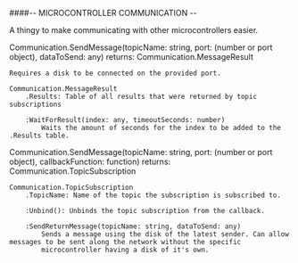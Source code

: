 ####-- MICROCONTROLLER COMMUNICATION --

A thingy to make communicating with other microcontrollers easier.

Communication.SendMessage(topicName: string, port: (number or port object), dataToSend: any)
returns: Communication.MessageResult

    Requires a disk to be connected on the provided port.

    Communication.MessageResult
        .Results: Table of all results that were returned by topic subscriptions
        
        :WaitForResult(index: any, timeoutSeconds: number)
            Waits the amount of seconds for the index to be added to the .Results table.
            

Communication.SendMessage(topicName: string, port: (number or port object), callbackFunction: function)
returns: Communication.TopicSubscription

    Communication.TopicSubscription
        .TopicName: Name of the topic the subscription is subscribed to.
        
        :Unbind(): Unbinds the topic subscription from the callback.
        
        :SendReturnMessage(topicName: string, dataToSend: any)
            Sends a message using the disk of the latest sender. Can allow messages to be sent along the network without the specific
            microcontroller having a disk of it's own.
